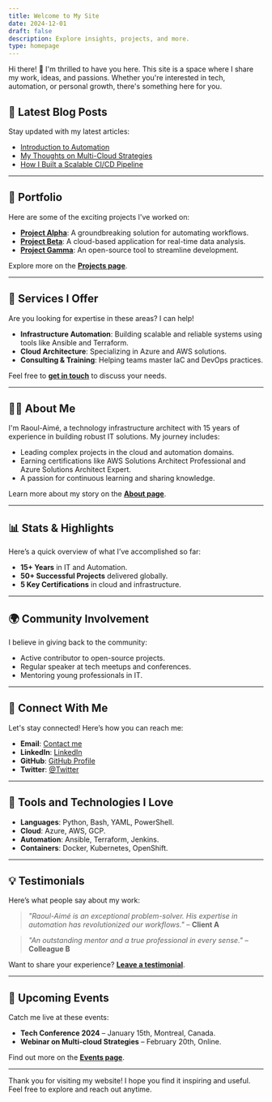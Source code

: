 ```yaml
---
title: Welcome to My Site
date: 2024-12-01
draft: false
description: Explore insights, projects, and more.
type: homepage
---
```

Hi there! 👋 I'm thrilled to have you here. This site is a space where I share my work, ideas, and passions. Whether you're interested in tech, automation, or personal growth, there's something here for you.

## 📰 Latest Blog Posts

Stay updated with my latest articles:

- [Introduction to Automation](blog/intro-to-automation)
- [My Thoughts on Multi-Cloud Strategies](blog/multi-cloud-strategies)
- [How I Built a Scalable CI/CD Pipeline](blog/scalable-cicd-pipeline)

---

## 📂 Portfolio

Here are some of the exciting projects I've worked on:

- **[Project Alpha](#)**: A groundbreaking solution for automating workflows.
- **[Project Beta](#)**: A cloud-based application for real-time data analysis.
- **[Project Gamma](#)**: An open-source tool to streamline development.

Explore more on the **[Projects page](#)**.

---

## 🌟 Services I Offer

Are you looking for expertise in these areas? I can help!

- **Infrastructure Automation**: Building scalable and reliable systems using tools like Ansible and Terraform.
- **Cloud Architecture**: Specializing in Azure and AWS solutions.
- **Consulting & Training**: Helping teams master IaC and DevOps practices.

Feel free to **[get in touch](#)** to discuss your needs.

---

## 👨‍💻 About Me

I'm Raoul-Aimé, a technology infrastructure architect with 15 years of experience in building robust IT solutions. My journey includes:

- Leading complex projects in the cloud and automation domains.
- Earning certifications like AWS Solutions Architect Professional and Azure Solutions Architect Expert.
- A passion for continuous learning and sharing knowledge.

Learn more about my story on the **[About page](#)**.

---

## 📊 Stats & Highlights

Here’s a quick overview of what I’ve accomplished so far:

- **15+ Years** in IT and Automation.
- **50+ Successful Projects** delivered globally.
- **5 Key Certifications** in cloud and infrastructure.

---

## 🌍 Community Involvement

I believe in giving back to the community:

- Active contributor to open-source projects.
- Regular speaker at tech meetups and conferences.
- Mentoring young professionals in IT.

---

## 📧 Connect With Me

Let's stay connected! Here’s how you can reach me:

- **Email**:  [Contact me](#raoulaimek@gmail.com)
- **LinkedIn**: [LinkedIn ](#https://www.linkedin.com/in/raoulaime)
- **GitHub**: [GitHub Profile](#github.com/raoulaime)
- **Twitter**: [@Twitter](#twitter.com/raoulaime)

---

## 🚀 Tools and Technologies I Love

- **Languages**: Python, Bash, YAML, PowerShell.
- **Cloud**: Azure, AWS, GCP.
- **Automation**: Ansible, Terraform, Jenkins.
- **Containers**: Docker, Kubernetes, OpenShift.

---

## 💡 Testimonials

Here’s what people say about my work:

> _"Raoul-Aimé is an exceptional problem-solver. His expertise in automation has revolutionized our workflows."_ – **Client A**

> _"An outstanding mentor and a true professional in every sense."_ – **Colleague B**

Want to share your experience? **[Leave a testimonial](#)**.

---

## 📅 Upcoming Events

Catch me live at these events:

- **Tech Conference 2024** – January 15th, Montreal, Canada.
- **Webinar on Multi-cloud Strategies** – February 20th, Online.

Find out more on the **[Events page](#)**.

---

Thank you for visiting my website! I hope you find it inspiring and useful. Feel free to explore and reach out anytime.
